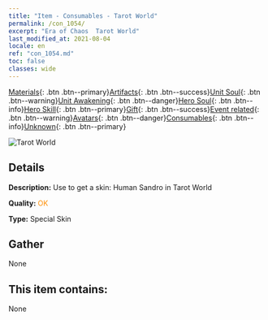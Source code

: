 ```yaml
---
title: "Item - Consumables - Tarot World"
permalink: /con_1054/
excerpt: "Era of Chaos  Tarot World"
last_modified_at: 2021-08-04
locale: en
ref: "con_1054.md"
toc: false
classes: wide
---
```

 [Materials](/Items/){: .btn .btn--primary}[Artifacts](/Items/Artifacts/){: .btn .btn--success}[Unit Soul](/Items/UnitSoul/){: .btn .btn--warning}[Unit Awakening](/Items/UnitAwakening/){: .btn .btn--danger}[Hero Soul](/Items/HeroSoul/){: .btn .btn--info}[Hero Skill](/Items/HeroSkill/){: .btn .btn--primary}[Gift](/Items/Gift/){: .btn .btn--success}[Event related](/Items/Events/){: .btn .btn--warning}[Avatars](/Items/Avatars/){: .btn .btn--danger}[Consumables](/Items/Consumables/){: .btn .btn--info}[Unknown](/Items/Unknown/){: .btn .btn--primary}

 ![Tarot World](/images/h/h_HumanSandro3.jpg)

## Details
 **Description:** Use to get a skin: Human Sandro in Tarot World

 **Quality:** <span style="color: #FF8C00">OK</span>

 **Type:** Special Skin

## Gather

  None

## This item contains:

  None

